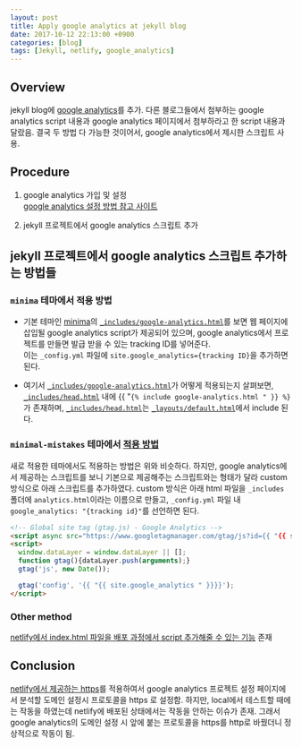 ```yaml
---
layout: post
title: Apply google analytics at jekyll blog
date: 2017-10-12 22:13:00 +0900
categories: [blog]
tags: [Jekyll, netlify, google_analytics]
---
```


## Overview
jekyll blog에 [google analytics](https://www.google.com/analytics/)를 추가.
다른 블로그들에서 첨부하는 google analytics script 내용과 
google analytics 페이지에서 첨부하라고 한 script 내용과 달랐음.
결국 두 방법 다 가능한 것이어서, google analytics에서 제시한 스크립트 사용.

## Procedure
1. google analytics 가입 및 설정 <br />
[google analytics 설정 방법 참고 사이트](http://analyticsmarketing.co.kr/digital-analytics/google-analytics/268/)

2. jekyll 프로젝트에서 google analytics 스크립트 추가

## jekyll 프로젝트에서 google analytics 스크립트 추가하는 방법들
### `minima` 테마에서 적용 방법
+ 기본 테마인 [minima](https://github.com/jekyll/minima)의 
[`_includes/google-analytics.html`](https://github.com/jekyll/minima/blob/master/_includes/google-analytics.html)를
보면 웹 페이지에 삽입될 google analytics script가 제공되어 있으며, 
google analytics에서 프로젝트를 만들면 발급 받을 수 있는 tracking ID를 넣어준다.  
이는 `_config.yml` 파일에 `site.google_analytics={tracking ID}`을 추가하면 된다.

+ 여기서 [`_includes/google-analytics.html`](https://github.com/jekyll/minima/blob/master/_includes/google-analytics.html)가 
어떻게 적용되는지 살펴보면, [`_includes/head.html`](https://github.com/jekyll/minima/blob/master/_includes/head.html) 내에 
{{ "`{% include google-analytics.html " }} %}`가 존재하며, [`_includes/head.html`](https://github.com/jekyll/minima/blob/master/_includes/head.html)는
[`_layouts/default.html`](https://github.com/jekyll/minima/blob/master/_layouts/default.html)에서 include 된다.

### `minimal-mistakes` 테마에서 [적용 방법](https://mmistakes.github.io/minimal-mistakes/docs/configuration/) <br />
새로 적용한 테마에서도 적용하는 방법은 위와 비슷하다. 
하지만, google analytics에서 제공하는 스크립트를 보니 기본으로 제공해주는 스크립트와는 형태가 달라 custom 방식으로 아래 스크립트를 추가하였다.
custom 방식은 아래 html 파일을 `_includes` 폴더에 `analytics.html`이라는 이름으로 만들고,
`_config.yml` 파일 내 `google_analytics: "{tracking id}"`를 선언하면 된다. 

```html
<!-- Global site tag (gtag.js) - Google Analytics -->
<script async src="https://www.googletagmanager.com/gtag/js?id={{ "{{ site.google_analytics " }}}}"></script>
<script>
  window.dataLayer = window.dataLayer || [];
  function gtag(){dataLayer.push(arguments);}
  gtag('js', new Date());

  gtag('config', '{{ "{{ site.google_analytics " }}}}');
</script>
```

### Other method <br />
[netlify에서 index.html 파일을 배포 과정에서 script 추가해줄 수 있는 기능](https://www.netlify.com/docs/inject-analytics-snippets/) 존재

## Conclusion
[netlify에서 제공하는 https](https://www.netlify.com/docs/ssl/#netlify-certificates)를 적용하여서 
google analytics 프로젝트 설정 페이지에서 분석할 도메인 설정시 프로토콜을 https 로 설정함.
하지만, local에서 테스트할 때에는 작동을 하였는데 netlify에 배포된 상태에서는 작동을 안하는 이슈가 존재. 
그래서 google analytics의 도메인 설정 시 앞에 붙는 프로토콜을 https를 http로 바꿨더니 정상적으로 작동이 됨.
